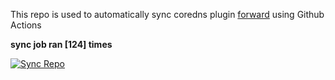 This repo is used to automatically sync coredns plugin [forward](https://github.com/QZLin/forward) using Github Actions

**sync job ran [124] times**

[![Sync Repo](https://github.com/QZLin/coredns-extract/actions/workflows/sync.yaml/badge.svg)](https://github.com/QZLin/coredns-extract/actions/workflows/sync.yaml)
